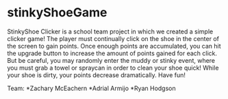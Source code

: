 # stinkyShoeGame

StinkyShoe Clicker is a school team project in which we created a simple clicker game! The player must continually click on the shoe
in the center of the screen to gain points. Once enough points are accumulated, you can hit the upgrade button to increase the amount
of points gained for each click. But be careful, you may randomly enter the muddy or stinky event, where you must grab a towel or
spraycan in order to clean your shoe quick! While your shoe is dirty, your points decrease dramatically. Have fun!

Team:
*Zachary McEachern
*Adrial Armijo
*Ryan Hodgson
